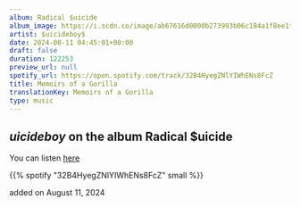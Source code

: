 ```yaml
---
album: Radical $uicide
album_image: https://i.scdn.co/image/ab67616d0000b273993b06c184a1f8ee1f070cbe
artist: $uicideboy$
date: 2024-08-11 04:45:01+00:00
draft: false
duration: 122253
preview_url: null
spotify_url: https://open.spotify.com/track/32B4HyegZNlYIWhENs8FcZ
title: Memoirs of a Gorilla
translationKey: Memoirs of a Gorilla
type: music
---
```


## $uicideboy$ on the album Radical $uicide

You can listen [here](https://open.spotify.com/track/32B4HyegZNlYIWhENs8FcZ)

{{% spotify "32B4HyegZNlYIWhENs8FcZ" small %}}

added on August 11, 2024